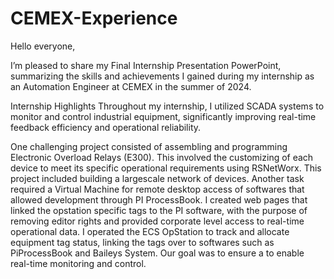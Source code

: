 # CEMEX-Experience
Hello everyone,

I’m pleased to share my Final Internship Presentation PowerPoint, summarizing the skills and achievements I gained during my internship as an Automation Engineer at CEMEX in the summer of 2024.

Internship Highlights
Throughout my internship, I utilized SCADA systems to monitor and control industrial equipment, significantly improving real-time feedback efficiency and operational reliability.

One challenging project consisted of assembling and programming Electronic Overload Relays (E300). This involved the customizing of each device to meet its specific operational requirements using RSNetWorx. This project included building a largescale network of devices. Another task required a Virtual Machine for remote desktop access of softwares that allowed development through PI ProcessBook. I created web pages that linked the opstation specific tags to the PI software, with the purpose of removing editor rights and provided corporate level access to real-time operational data.
I operated the ECS OpStation to track and allocate equipment tag status, linking the tags over to softwares such as PiProcessBook and Baileys System. Our goal was to ensure a to enable real-time monitoring and control.
